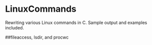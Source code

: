 # LinuxCommands
Rewriting various Linux commands in C. Sample output and examples included.  

##fileaccess, lsdir, and procwc
